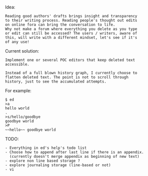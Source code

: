 Idea:

    Reading good authors' drafts brings insight and transparency
    to their writing process. Reading people's thought out edits
    on online fora can bring the conversation to life.
    Why not make a forum where everything you delete as you type
    or edit can still be accessed? The users / writers, aware of
    this, will write with a different mindset, let's see if it's
    of any use!

Current solution:

    Implement one or several POC editors that keep deleted text
    accessible.

    Instead of a full blown history graph, I currently choose to
    flatten deleted text. The point is not to scroll through
    history, just to see the accumulated attempts.

For example:

    $ ed
    >a
    hello world
    .
    >s/hello/goodbye
    goodbye world
    >P
    ~~hello~~ goodbye world

TODO:

    - Everything in ed's help's todo list
    - Choose how to append after last line if there is an appendix.
      (currently doesn't merge appendix as beginning of new text)
    - explore non line based storage ?
    - explore journaling storage (line-based or not)
    - vi
